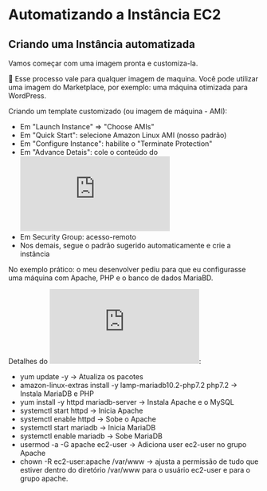 # Automatizando a Instância EC2

## Criando uma Instância automatizada

Vamos começar com uma imagem pronta e customiza-la.

📌 Esse processo vale para qualquer imagem de maquina. Você pode utilizar uma imagem do Marketplace, por exemplo: uma máquina otimizada para WordPress.

Criando um template customizado (ou imagem de máquina - AMI):
* Em "Launch Instance" => "Choose AMIs"
* Em "Quick Start": selecione Amazon Linux AMI (nosso padrão)
* Em "Configure Instance": habilite o "Terminate Protection"
* Em "Advance Detais": cole o conteúdo do ![script shell](https://github.com/asalunai/resumo-deploy-amazon-ec2/blob/main/extras/script.sh)
* Em Security Group: acesso-remoto
* Nos demais, segue o padrão sugerido automaticamente e crie a instância

No exemplo prático: o meu desenvolver pediu para que eu configurasse uma máquina com Apache, PHP e o banco de dados MariaBD. 

Detalhes do ![script shell](https://github.com/asalunai/resumo-deploy-amazon-ec2/blob/main/extras/script.sh):
* yum update -y -> Atualiza os pacotes
* amazon-linux-extras install -y lamp-mariadb10.2-php7.2 php7.2 -> Instala MariaDB e PHP
* yum install -y httpd mariadb-server -> Instala Apache e o MySQL
* systemctl start httpd -> Inicia Apache
* systemctl enable httpd -> Sobe o Apache
* systemctl start mariadb -> Inicia MariaDB
* systemctl enable mariadb -> Sobe MariaDB
* usermod -a -G apache ec2-user -> Adiciona user ec2-user no grupo Apache
* chown -R ec2-user:apache /var/www -> ajusta a permissão de tudo que estiver dentro do diretório /var/www para o usuário ec2-user e para o grupo apache.

